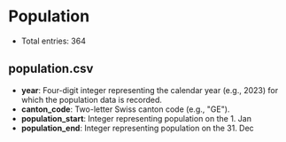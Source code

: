 # Population

- Total entries: 364

## population.csv

- **year**: Four-digit integer representing the calendar year (e.g., 2023) for which the population data is recorded.
- **canton_code**: Two-letter Swiss canton code (e.g., "GE").
- **population_start**: Integer representing population on the 1. Jan
- **population_end**: Integer representing population on the 31. Dec
